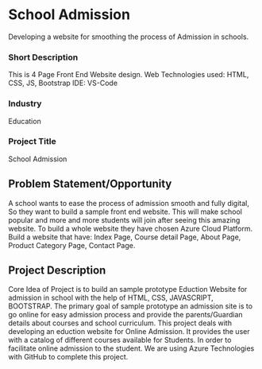 
# School Admission

Developing a website for smoothing the process of Admission in schools.




### Short Description

This is 4 Page Front End Website design.
Web Technologies used: HTML, CSS, JS, Bootstrap
IDE: VS-Code


### Industry
Education 


### Project Title 
School Admission

## Problem Statement/Opportunity
A school wants to ease the process of admission smooth and fully digital, So they want to build a sample front end website.
This will make school popular and more and more students will join after seeing this amazing website.
To build a whole website they have chosen Azure Cloud Platform. Build a website that have: Index Page, Course detail Page, About Page, Product Category Page, Contact Page.

## Project Description 

Core Idea of Project is to build an sample prototype Eduction Website for admission in school with the help of HTML, CSS, JAVASCRIPT, BOOTSTRAP. 
The primary goal of sample prototype an admission site is to go online for easy admission process and provide the parents/Guardian details about courses and school curriculum. This project deals with developing an
eduction website for Online Admission. It provides the user with a catalog of different courses available for Students. In order 
to facilitate online admission to the student. We are using Azure Technologies with GitHub to complete this project.
